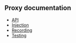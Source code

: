 ## Proxy documentation

* [API](api.md)
* [Injection](injection.md)
* [Recording](recording.md)
* [Testing](testing.md)
